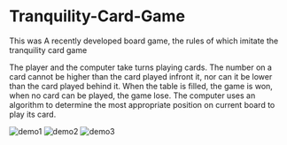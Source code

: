 # Tranquility-Card-Game
This was A recently developed board game, the rules of which imitate the tranquility card game

The player and the computer take turns playing cards. The number on a card cannot be higher than the card played infront it, nor can it be lower than the card played behind it. When the table is filled, the game is won, when no card can be played, the game lose. The computer uses an algorithm to determine the most appropriate position on current board to play its card.

![demo1](https://github.com/user-attachments/assets/22476a10-183b-4bcb-9b19-f2f2595ae486)
![demo2](https://github.com/user-attachments/assets/2a8e7fc6-6a55-46da-bdaa-ebb849b7b241)
![demo3](https://github.com/user-attachments/assets/20de1d51-e9dc-4e04-9d21-0f5b6aefc34b)
